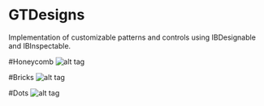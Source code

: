 # GTDesigns

Implementation of customizable patterns and controls using IBDesignable and IBInspectable.

#Honeycomb
![alt tag](https://www.dropbox.com/s/a7mie43jq37u13b/Honeycomb.png?dl=1)

#Bricks
![alt tag](https://www.dropbox.com/s/fhtt99rjgoz2pu8/Bricks.png?dl=1)

#Dots
![alt tag](https://www.dropbox.com/s/dfov8dev2gckvwy/Dots.png?dl=1)
